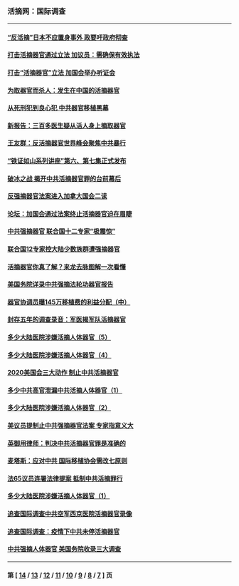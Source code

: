 ### 活摘网：国际调查
---
#### [“反活摘”日本不应置身事外 政要吁政府彻查](../../pages/nf5947/n13971188.md?04260430) 
#### [打击活摘器官通过立法 加议员：需确保有效执法](../../pages/nf5947/n13886356.md?04260430) 
#### [打击“活摘器官”立法 加国会举办听证会](../../pages/nf5947/n13869362.md?04260430) 
#### [为取器官而杀人：发生在中国的活摘器官](../../pages/nf5947/n13794731.md?04260430) 
#### [从死刑犯到良心犯 中共器官移植黑幕](../../pages/nf5947/n13764669.md?04260430) 
#### [新报告：三百多医生疑从活人身上摘取器官](../../pages/nf5947/n13703044.md?04260430) 
#### [王友群：反活摘器官世界峰会聚焦中共暴行](../../pages/nf5947/n13250738.md?04260430) 
#### [“铁证如山系列讲座”第六、第七集正式发布](../../pages/nf5947/n13106287.md?04260430) 
#### [破冰之战 揭开中共活摘器官罪的台前幕后](../../pages/nf5947/n13082457.md?04260430) 
#### [反强摘器官法案进入加拿大国会二读](../../pages/nf5947/n13033450.md?04260430) 
#### [论坛：加国会通过法案终止活摘器官迫在眉睫](../../pages/nf5947/n13029839.md?04260430) 
#### [中共强摘器官 联合国十二专家“极震惊”](../../pages/nf5947/n13024313.md?04260430) 
#### [联合国12专家控大陆少数族群遭强摘器官](../../pages/nf5947/n13023877.md?04260430) 
#### [活摘器官你真了解？来龙去脉图解一次看懂](../../pages/nf5947/n13013820.md?04260430) 
#### [美国务院详录中共强摘法轮功器官报告](../../pages/nf5947/n12944519.md?04260430) 
#### [器官协调员曝145万移植费的利益分配（中）](../../pages/nf5947/n12894547.md?04260430) 
#### [封存五年的调查录音：军医揭军队活摘器官](../../pages/nf5947/n12798692.md?04260430) 
#### [多少大陆医院涉嫌活摘人体器官（5）](../../pages/nf5947/n12768383.md?04260430) 
#### [多少大陆医院涉嫌活摘人体器官（4）](../../pages/nf5947/n12664434.md?04260430) 
#### [2020美国会三大动作 制止中共活摘器官](../../pages/nf5947/n12682004.md?04260430) 
#### [多少中共高官泄漏中共活摘人体器官（1）](../../pages/nf5947/n12671234.md?04260430) 
#### [多少大陆医院涉嫌活摘人体器官（2）](../../pages/nf5947/n12655589.md?04260430) 
#### [美议员提制止中共强摘器官法案 专家指意义大](../../pages/nf5947/n12630561.md?04260430) 
#### [英御用律师：判决中共活摘器官罪是准确的](../../pages/nf5947/n12580740.md?04260430) 
#### [麦塔斯：应对中共 国际移植协会需改七原则](../../pages/nf5947/n12514711.md?04260430) 
#### [法65议员连署法律提案 抵制中共活摘罪行](../../pages/nf5947/n12437047.md?04260430) 
#### [多少大陆医院涉嫌活摘人体器官（1）](../../pages/nf5947/n12414284.md?04260430) 
#### [追查国际调查中共空军西京医院活摘器官录像](../../pages/nf5947/n12348837.md?04260430) 
#### [追查国际调查：疫情下中共未停活摘器官](../../pages/nf5947/n12273415.md?04260430) 
#### [中共强摘人体器官 美国务院收录三大调查](../../pages/nf5947/n12181488.md?04260430) 

---
#### 第 [ [14](./14.md?04260430) / [13](./13.md?04260430) / [12](./12.md?04260430) / [11](./11.md?04260430) / [10](./10.md?04260430) / [9](./9.md?04260430) / [8](./8.md?04260430) / [7](./7.md?04260430) ] 页
